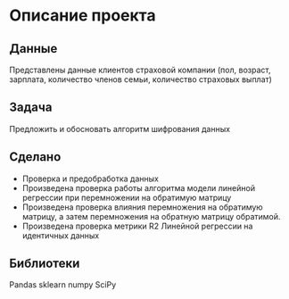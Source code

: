 # Описание проекта
## Данные
Представлены данные клиентов страховой компании (пол, возраст, зарплата, количество членов семьи, количество страховых выплат)
## Задача
Предложить и обосновать алгоритм шифрования данных
## Сделано
- Проверка и предобработка данных
- Произведена проверка работы алгоритма модели линейной регрессии при перемножении на обратимую матрицу
- Произведена проверка влияния перемножения на обратимую матрицу, а затем перемножения на обратную матрицу обратимой.
- Произведена проверка метрики R2 Линейной регрессии на идентичных данных
## Библиотеки
Pandas
sklearn
numpy
SciPy
